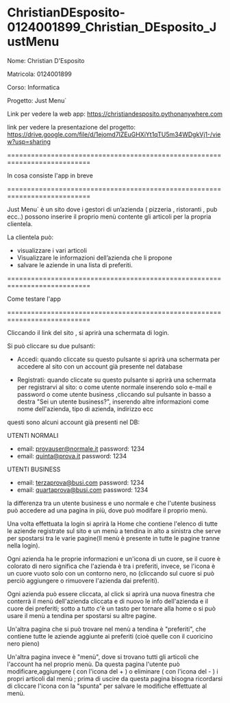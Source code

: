 # ChristianDEsposito-0124001899_Christian_DEsposito_JustMenu
Nome: Christian D'Esposito

Matricola: 0124001899

Corso: Informatica

Progetto: Just Menu`

Link per vedere la web app: https://christiandesposito.pythonanywhere.com

link per vedere la presentazione del progetto: https://drive.google.com/file/d/1ejomd7lZEuGHXiYt1qTU5m34WDgkVj1-/view?usp=sharing

===========================================================================

In cosa consiste l'app in breve

===========================================================================

Just Menu` è un sito dove i gestori di un’azienda ( pizzeria , ristoranti , pub ecc..) possono inserire il proprio menù contente gli articoli per la propria clientela. 

La clientela può: 

- visualizzare i vari articoli 
- Visualizzare le informazioni dell’azienda che li propone 
- salvare le aziende in una lista di preferiti.


===========================================================================

Come testare l'app

===========================================================================

Cliccando il link del sito , si aprirà una schermata di login.

Si può cliccare su due pulsanti:

- Accedi: quando cliccate su questo pulsante si aprirà una schermata per accedere al sito con un account già presente nel database

- Registrati: quando cliccate su questo pulsante si aprirà una schermata per registrarvi al sito: o come utente normale inserendo solo e-mail e password o come utente business ,cliccando sul pulsante in basso a destra "Sei un utente business?", inserendo altre informazioni come nome dell'azienda, tipo di azienda, indirizzo ecc

questi sono alcuni account già presenti nel DB:

UTENTI NORMALI
- email: provauser@normale.it   password: 1234
- email: quinta@prova.it        password: 1234

UTENTI BUSINESS
- email: terzaprova@busi.com    password: 1234
- email: quartaprova@busi.com   password: 1234

la differenza tra un utente business e uno normale e che l'utente business può accedere ad una pagina in più, dove può modifare il proprio menù.  

Una volta effettuata la login si aprirà la Home che contiene l'elenco di tutte le aziende registrate sul sito e un menù a tendina in alto a sinistra che serve per spostarsi tra le varie pagine(Il menù è presente in tutte le pagine tranne nella login).

Ogni azienda ha le proprie informazioni e un'icona di un cuore, se il cuore è colorato di nero significa che l'azienda è tra i preferiti, invece, se l'icona è un cuore vuoto solo con un contorno nero, no (cliccando sul cuore si può perciò aggiungere o rimuovere l'azienda dai preferiti).

Ogni azienda può essere cliccata, al click si aprirà una nuova finestra che conterrà il menù dell'azienda cliccata e di nuovo le info dell'azienda e il cuore dei preferiti; sotto a tutto c'è un tasto per tornare alla home o si può usare il menù a tendina per spostarsi su altre pagine.

Un'altra pagina che si può trovare nel menù a tendina è "preferiti", che contiene tutte le aziende aggiunte ai preferiti (cioè quelle con il cuoricino nero pieno)

Un'altra pagina invece è "menù", dove si trovano tutti gli articoli che l'account ha nel proprio menù. Da questa pagina l'utente può modificare,aggiungere ( con l'icona del + ) o eliminare ( con l'icona del - ) i propri articoli dal menù ; prima di uscire da questa pagina bisogna ricordarsi di cliccare l'icona con la "spunta" per salvare le modifiche effettuate al menù.

